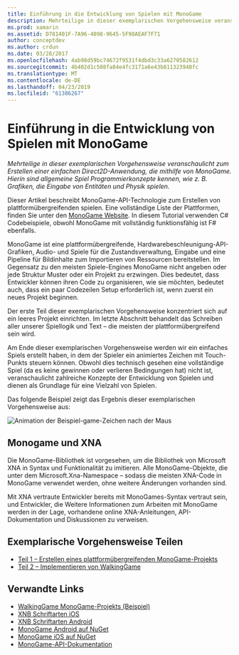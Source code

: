 ```yaml
---
title: Einführung in die Entwicklung von Spielen mit MonoGame
description: Mehrteilige in dieser exemplarischen Vorgehensweise veranschaulicht zum Erstellen einer einfachen Direct2D-Anwendung, die mithilfe von MonoGame.  Hierin sind allgemeine Spiel Programmierkonzepte kennen, wie z. B. Grafiken, die Eingabe von Entitäten und Physik spielen.
ms.prod: xamarin
ms.assetid: D781401F-7A96-4098-9645-5F98AEAF7F71
author: conceptdev
ms.author: crdun
ms.date: 03/28/2017
ms.openlocfilehash: 4ab98d59bc74672f9531f4dbd3c33a6270582612
ms.sourcegitcommit: 4b402d1c508fa84e4fc3171a6e43b811323948fc
ms.translationtype: MT
ms.contentlocale: de-DE
ms.lasthandoff: 04/23/2019
ms.locfileid: "61386267"
---
```

# <a name="introduction-to-game-development-with-monogame"></a>Einführung in die Entwicklung von Spielen mit MonoGame

_Mehrteilige in dieser exemplarischen Vorgehensweise veranschaulicht zum Erstellen einer einfachen Direct2D-Anwendung, die mithilfe von MonoGame.  Hierin sind allgemeine Spiel Programmierkonzepte kennen, wie z. B. Grafiken, die Eingabe von Entitäten und Physik spielen._

Dieser Artikel beschreibt MonoGame-API-Technologie zum Erstellen von plattformübergreifenden spielen. Eine vollständige Liste der Plattformen, finden Sie unter den [MonoGame Website](http://www.monogame.net/). In diesem Tutorial verwenden C# Codebeispiele, obwohl MonoGame mit vollständig funktionsfähig ist F# ebenfalls.

MonoGame ist eine plattformübergreifende, Hardwarebeschleunigung-API-Grafiken, Audio- und Spiele für die Zustandsverwaltung, Eingabe und eine Pipeline für Bildinhalte zum Importieren von Ressourcen bereitstellen. Im Gegensatz zu den meisten Spiele-Engines MonoGame nicht angeben oder jede Struktur Muster oder ein Projekt zu erzwingen.  Dies bedeutet, dass Entwickler können ihren Code zu organisieren, wie sie möchten, bedeutet auch, dass ein paar Codezeilen Setup erforderlich ist, wenn zuerst ein neues Projekt beginnen.

Der erste Teil dieser exemplarischen Vorgehensweise konzentriert sich auf ein leeres Projekt einrichten. Im letzte Abschnitt behandelt das Schreiben aller unserer Spiellogik und Text – die meisten der plattformübergreifend sein wird.

Am Ende dieser exemplarischen Vorgehensweise werden wir ein einfaches Spiels erstellt haben, in dem der Spieler ein animiertes Zeichen mit Touch-Punkts steuern können.  Obwohl dies technisch gesehen eine vollständige Spiel (da es keine gewinnen oder verlieren Bedingungen hat) nicht ist, veranschaulicht zahlreiche Konzepte der Entwicklung von Spielen und dienen als Grundlage für eine Vielzahl von Spielen. 

Das folgende Beispiel zeigt das Ergebnis dieser exemplarischen Vorgehensweise aus:

![Animation der Beispiel-game-Zeichen nach der Maus](images/image1.gif)

## <a name="monogame-and-xna"></a>Monogame und XNA

Die MonoGame-Bibliothek ist vorgesehen, um die Bibliothek von Microsoft XNA in Syntax und Funktionalität zu imitieren.  Alle MonoGame-Objekte, die unter dem Microsoft.Xna-Namespace – sodass die meisten XNA-Code in MonoGame verwendet werden, ohne weitere Änderungen vorhanden sind. 

Mit XNA vertraute Entwickler bereits mit MonoGames-Syntax vertraut sein, und Entwickler, die Weitere Informationen zum Arbeiten mit MonoGame werden in der Lage, vorhandene online XNA-Anleitungen, API-Dokumentation und Diskussionen zu verweisen.


## <a name="walkthrough-parts"></a>Exemplarische Vorgehensweise Teilen

- [Teil 1 – Erstellen eines plattformübergreifenden MonoGame-Projekts](~/graphics-games/monogame/introduction/part1.md)
- [Teil 2 – Implementieren von WalkingGame](~/graphics-games/monogame/introduction/part2.md)

## <a name="related-links"></a>Verwandte Links

- [WalkingGame MonoGame-Projekts (Beispiel)](https://developer.xamarin.com/samples/mobile/WalkingGameMG/)
- [XNB Schriftarten iOS](https://github.com/mono/CocosSharp/tree/master/Samples/GameStarterKit/GameStarterKit/Content/fonts)
- [XNB Schriftarten Android](https://github.com/mono/CocosSharp/tree/master/Samples/GameStarterKit/GameStarterKit/Assets/Content/fonts)
- [MonoGame Android auf NuGet](https://www.nuget.org/packages/MonoGame.Framework.Android/)
- [MonoGame iOS auf NuGet](https://www.nuget.org/packages/MonoGame.Framework.iOS/)
- [MonoGame-API-Dokumentation](http://www.monogame.net/documentation/?page=main)
